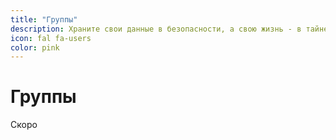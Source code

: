 ```yaml
---
title: "Группы"
description: Храните свои данные в безопасности, а свою жизнь - в тайне
icon: fal fa-users
color: pink
---
```


# Группы

<span class="tag yellow">Скоро</span>